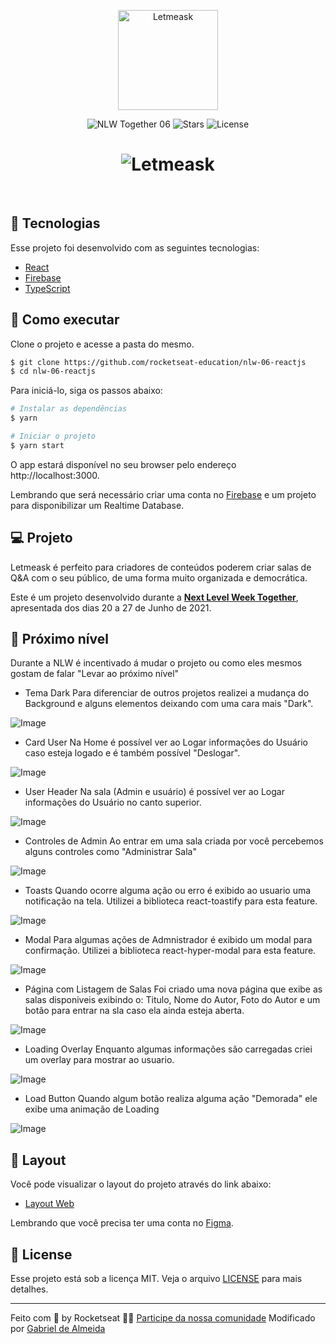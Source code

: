 <p align="center">
  <img alt="Letmeask" src="https://github.com/rocketseat-education/nlw-06-reactjs/logo.svg" width="160px">
</p>

<p align="center">
  <img src="https://img.shields.io/static/v1?label=NLW&message=06&color=8257E5&labelColor=000000" alt="NLW Together 06" />
  
  <img src="https://img.shields.io/github/stars/rocketseat-education/nlw-06-reactjs?label=stars&message=MIT&color=8257E5&labelColor=000000" alt="Stars">

  <img  src="https://img.shields.io/static/v1?label=license&message=MIT&color=8257E5&labelColor=000000" alt="License">   
</p>

<h1 align="center">
    <img alt="Letmeask" src="https://github.com/rocketseat-education/nlw-06-reactjs/cover.svg" />
</h1>

<br>

## 🧪 Tecnologias

Esse projeto foi desenvolvido com as seguintes tecnologias:

- [React](https://reactjs.org)
- [Firebase](https://firebase.google.com/)
- [TypeScript](https://www.typescriptlang.org/)

## 🚀 Como executar

Clone o projeto e acesse a pasta do mesmo.

```bash
$ git clone https://github.com/rocketseat-education/nlw-06-reactjs
$ cd nlw-06-reactjs
```

Para iniciá-lo, siga os passos abaixo:
```bash
# Instalar as dependências
$ yarn

# Iniciar o projeto
$ yarn start
```
O app estará disponível no seu browser pelo endereço http://localhost:3000.

Lembrando que será necessário criar uma conta no [Firebase](https://firebase.google.com/) e um projeto para disponibilizar um Realtime Database.

## 💻 Projeto

Letmeask é perfeito para criadores de conteúdos poderem criar salas de Q&A com o seu público, de uma forma muito organizada e democrática. 

Este é um projeto desenvolvido durante a **[Next Level Week Together](https://nextlevelweek.com/)**, apresentada dos dias 20 a 27 de Junho de 2021.

## 🚀 Próximo nível
Durante a NLW é incentivado á mudar o projeto ou como eles mesmos gostam de falar "Levar ao próximo nível"

- Tema Dark
Para diferenciar de outros projetos realizei a mudança do Background e alguns elementos deixando com uma cara mais "Dark".

![Image](https://firebasestorage.googleapis.com/v0/b/letmeask-2c9aa.appspot.com/o/dark.png?alt=media&token=675d9acb-f024-414b-badc-3955aba84049)

- Card User
Na Home é possível ver ao Logar informações do Usuário caso esteja logado e é também possível "Deslogar".

![Image](https://firebasestorage.googleapis.com/v0/b/letmeask-2c9aa.appspot.com/o/CardUser.png?alt=media&token=dbe59ef4-5c91-4dd2-8fd0-feb46fdc755d)

- User Header
Na sala (Admin e usuário) é possível ver ao Logar informações do Usuário no canto superior.

![Image](https://firebasestorage.googleapis.com/v0/b/letmeask-2c9aa.appspot.com/o/UserHeader.png?alt=media&token=ae9a1e1e-c00c-496c-8428-cbde958cf765)

- Controles de Admin
Ao entrar em uma sala criada por você percebemos alguns controles como "Administrar Sala"

![Image](https://firebasestorage.googleapis.com/v0/b/letmeask-2c9aa.appspot.com/o/AdminActions.png?alt=media&token=1fcf9b2a-da55-49c0-833a-110e842fbd2f)

- Toasts
Quando ocorre alguma ação ou erro é exibido ao usuario uma notificação na tela. Utilizei a biblioteca react-toastify
para esta feature.

![Image](https://firebasestorage.googleapis.com/v0/b/letmeask-2c9aa.appspot.com/o/Toast.png?alt=media&token=da6c5283-6daa-47fe-920d-e2adf0b7bd2d)

- Modal
Para algumas ações de Admnistrador é exibido um modal para confirmação. Utilizei a biblioteca react-hyper-modal para esta feature.

![Image](https://firebasestorage.googleapis.com/v0/b/letmeask-2c9aa.appspot.com/o/modal.png?alt=media&token=384e513d-2bf5-482f-b398-d65c5650d040)

- Página com Listagem de Salas 
Foi criado uma nova página que exibe as salas disponiveis exibindo o: Titulo, Nome do Autor, Foto do Autor e um botão para entrar na sla caso ela ainda esteja aberta.

![Image](https://firebasestorage.googleapis.com/v0/b/letmeask-2c9aa.appspot.com/o/ListRooms.png?alt=media&token=bdb061e8-19e3-4476-ab09-02d6c37bf6bf)

- Loading Overlay
Enquanto algumas informações são carregadas criei um overlay para mostrar ao usuario.

![Image](https://firebasestorage.googleapis.com/v0/b/letmeask-2c9aa.appspot.com/o/Loading.png?alt=media&token=c75d94f1-28f1-4756-b147-a9dcd2faeee8)

- Load Button
Quando algum botão realiza alguma ação "Demorada" ele exibe uma animação de Loading

![Image](https://firebasestorage.googleapis.com/v0/b/letmeask-2c9aa.appspot.com/o/Botao%20Loading.png?alt=media&token=5e818e74-89ea-4a8c-a107-de88b3fc8cdd)

## 🔖 Layout

Você pode visualizar o layout do projeto através do link abaixo:

- [Layout Web](https://www.figma.com/file/u0BQK8rCf2KgzcukdRRCWh/Letmeask/duplicate) 

Lembrando que você precisa ter uma conta no [Figma](http://figma.com/).

## 📝 License

Esse projeto está sob a licença MIT. Veja o arquivo [LICENSE](LICENSE.md) para mais detalhes.

---

Feito com 💜 by Rocketseat 👋🏻 [Participe da nossa comunidade](https://discord.gg/gKUVrzrPrU)
Modificado por [Gabriel de Almeida](https://github.com/Gabr13dev)
